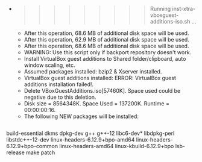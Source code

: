 * >>>>>>>>> Running inst-xtra-vboxguest-additions-iso.sh ...
  * After this operation, 68.6 MB of additional disk space will be used.
  * After this operation, 62.9 MB of additional disk space will be used.
  * After this operation, 68.6 MB of additional disk space will be used.
  * WARNING: Use this script only if backport repository doesn't work.
  * Install VirtualBox guest additions to Shared folder/clipboard, auto window scaling, etc.
  * Assumed packages installed: bzip2 & Xserver installed.
  * VirtualBox guest additions installed: ERROR: VirtualBox guest additions installation failed!.
  * Delete VBoxGuestAdditions.iso[57460K]. Space used could be negative due to this deletion.
  * Disk size = 8564348K. Space Used = 137200K. Runtime = 00:00:00:16.
  * The following NEW packages will be installed:
  ```bash
build-essential dkms dpkg-dev g++ g++-12
libc6-dev* libdpkg-perl libstdc++-12-dev linux-headers-6.12.9+bpo-amd64 linux-headers-6.12.9+bpo-common
linux-headers-amd64 linux-kbuild-6.12.9+bpo lsb-release make patch
  ```
